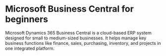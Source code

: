 # Microsoft Business Central for beginners
Microsoft Dynamics 365 Business Central is a cloud-based ERP system designed for small to medium-sized businesses. It helps manage key business functions like finance, sales, purchasing, inventory, and projects in one integrated platform. 
